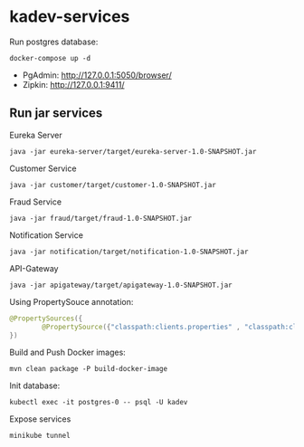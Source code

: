 # kadev-services


Run postgres database:
```
docker-compose up -d 
```

* PgAdmin: http://127.0.0.1:5050/browser/
* Zipkin: http://127.0.0.1:9411/

## Run jar services 

Eureka Server
```
java -jar eureka-server/target/eureka-server-1.0-SNAPSHOT.jar 
```

Customer Service
```
java -jar customer/target/customer-1.0-SNAPSHOT.jar 
```

Fraud Service
```
java -jar fraud/target/fraud-1.0-SNAPSHOT.jar 
```

Notification Service
```
java -jar notification/target/notification-1.0-SNAPSHOT.jar 
```

API-Gateway
```
java -jar apigateway/target/apigateway-1.0-SNAPSHOT.jar 
```

Using PropertySouce annotation:
```java
@PropertySources({
        @PropertySource({"classpath:clients.properties" , "classpath:clients-${spring.profiles.active}.properties"})
})
```


Build and Push Docker images:
```
mvn clean package -P build-docker-image
```

Init database: 
```
kubectl exec -it postgres-0 -- psql -U kadev
```

Expose services
```
minikube tunnel
```
